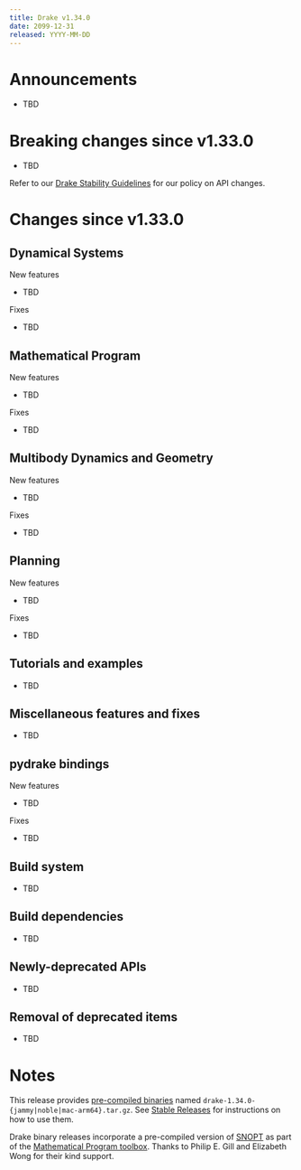 ```yaml
---
title: Drake v1.34.0
date: 2099-12-31
released: YYYY-MM-DD
---
```


# Announcements

* TBD

# Breaking changes since v1.33.0

* TBD

Refer to our [Drake Stability Guidelines](/stable.html) for our policy
on API changes.

# Changes since v1.33.0

## Dynamical Systems

<!-- <relnotes for systems go here> -->


New features

* TBD

Fixes

* TBD

## Mathematical Program

<!-- <relnotes for solvers go here> -->


New features

* TBD

Fixes

* TBD

## Multibody Dynamics and Geometry

<!-- <relnotes for geometry,multibody go here> -->


New features

* TBD

Fixes

* TBD

## Planning

<!-- <relnotes for planning go here> -->


New features

* TBD

Fixes

* TBD

## Tutorials and examples

<!-- <relnotes for examples,tutorials go here> -->

* TBD

## Miscellaneous features and fixes

<!-- <relnotes for common,math,lcm,lcmtypes,manipulation,perception,visualization go here> -->

* TBD

## pydrake bindings

<!-- <relnotes for bindings go here> -->


New features

* TBD

Fixes

* TBD

## Build system

<!-- <relnotes for cmake,doc,setup,third_party,tools go here> -->

* TBD

## Build dependencies

<!-- <relnotes for workspace go here> -->

* TBD

## Newly-deprecated APIs

* TBD

## Removal of deprecated items

* TBD

# Notes


This release provides [pre-compiled binaries](https://github.com/RobotLocomotion/drake/releases/tag/v1.34.0) named
``drake-1.34.0-{jammy|noble|mac-arm64}.tar.gz``. See [Stable Releases](/from_binary.html#stable-releases) for instructions on how to use them.

Drake binary releases incorporate a pre-compiled version of [SNOPT](https://ccom.ucsd.edu/~optimizers/solvers/snopt/) as part of the
[Mathematical Program toolbox](https://drake.mit.edu/doxygen_cxx/group__solvers.html). Thanks to
Philip E. Gill and Elizabeth Wong for their kind support.

<!-- <begin issue links> -->
<!-- <end issue links> -->

<!--
  Current oldest_commit b28b5dc276bc05bfe8a592a3a07ec541bb1d1864 (exclusive).
  Current newest_commit b28b5dc276bc05bfe8a592a3a07ec541bb1d1864 (inclusive).
-->
